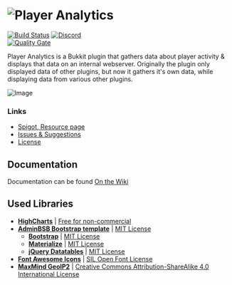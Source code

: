 # ![Player Analytics](https://puu.sh/t8vin.png)

[![Build Status](https://travis-ci.org/Rsl1122/Plan-PlayerAnalytics.svg?branch=master)](https://travis-ci.org/Rsl1122/Plan-PlayerAnalytics)
[![Discord](https://img.shields.io/discord/364107873267089409.svg?logo=discord)](https://discord.gg/yXKmjzT)  
[![Quality Gate](https://sonarcloud.io/api/project_badges/quality_gate?project=com.djrapitops%3APlan)](https://sonarcloud.io/dashboard?id=com.djrapitops%3APlan)

Player Analytics is a Bukkit plugin that gathers data about player activity & displays that data on an internal webserver.
Originally the plugin only displayed data of other plugins, but now it gathers it's own data, while displaying data from various other plugins.

![Image](https://puu.sh/yAt5H/2e5d955f97.jpg)

### Links
- [Spigot, Resource page](https://www.spigotmc.org/resources/plan-player-analytics.32536/)
- [Issues & Suggestions](https://github.com/Rsl1122/Plan-PlayerAnalytics/issues)
- [License](https://github.com/Rsl1122/Plan-PlayerAnalytics/blob/master/Plan/src/main/resources/license.yml)

## Documentation
Documentation can be found [On the Wiki](https://github.com/Rsl1122/Plan-PlayerAnalytics/wiki)

## Used Libraries

- **[HighCharts](https://www.highcharts.com/)** | [Free for non-commercial](https://www.highcharts.com/products/highcharts/#non-commercial)
- **[AdminBSB Bootstrap template](https://gurayyarar.github.io/AdminBSBMaterialDesign/index.html)** | [MIT License](https://opensource.org/licenses/MIT)
  - **[Bootstrap](https://v4-alpha.getbootstrap.com/)** | [MIT License](https://v4-alpha.getbootstrap.com/about/license/)
  - **[Materialize](http://materializecss.com/about.html)** | [MIT License](https://github.com/Dogfalo/materialize/blob/master/LICENSE)
  - **[jQuery Datatables](https://datatables.net/)** | [MIT License](https://datatables.net/license/mit)
- **[Font Awesome Icons](http://fontawesome.io/icons/)** | [SIL Open Font License](http://scripts.sil.org/cms/scripts/page.php?site_id=nrsi&id=OFL)
- **[MaxMind GeoIP2](https://www.maxmind.com/en/geoip-demo)** | [Creative Commons Attribution-ShareAlike 4.0 International License](https://creativecommons.org/licenses/by-sa/4.0/)
